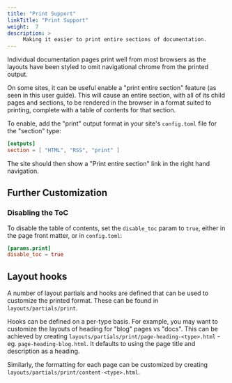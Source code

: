 ```yaml
---
title: "Print Support"
linkTitle: "Print Support"
weight:  7
description: >
     Making it easier to print entire sections of documentation.
---
```


Individual documentation pages print well from most browsers as the layouts have been styled to omit navigational chrome from the printed output.

On some sites, it can be useful enable a "print entire section" feature (as seen in this user guide).  This will cause an entire section, with all of its child pages and sections, to be rendered in the browser in a format suited to printing, complete with a table of contents for that section.

To enable, add the "print" output format in your site's `config.toml` file for the "section" type:

```toml
[outputs]
section = [ "HTML", "RSS", "print" ]
```

The site should then show a "Print entire section" link in the right hand navigation.

## Further Customization

### Disabling the ToC

To disable the table of contents, set the `disable_toc` param to `true`, either in the page front matter, or in `config.toml`:

```toml
[params.print]
disable_toc = true
```


## Layout hooks

A number of layout partials and hooks are defined that can be used to customize the printed format.  These can be found in `layouts/partials/print`.

Hooks can be defined on a per-type basis.  For example, you may want to customize the layouts of heading for "blog" pages vs "docs". This can be achieved by creating `layouts/partials/print/page-heading-<type>.html` - eg. `page-heading-blog.html`.  It defaults to using the page title and description as a heading.

Similarly, the formatting for each page can be customized by creating `layouts/partials/print/content-<type>.html`.




